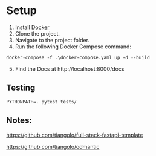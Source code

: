 # Setup 
1. Install [Docker](https://www.docker.com/products/docker-desktop/)
2. Clone the project.
3. Navigate to the project folder.
4. Run the following Docker Compose command:

```
docker-compose -f .\docker-compose.yaml up -d --build
```
5. Find the Docs at http://localhost:8000/docs


## Testing
```
PYTHONPATH=. pytest tests/
```

## Notes:
https://github.com/tiangolo/full-stack-fastapi-template

https://github.com/tiangolo/odmantic